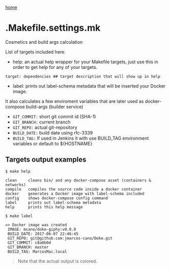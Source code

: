 [home](../README.md)
# .Makefile.settings.mk

Cosmetics and build args calculation


List of targets included here:

- help: an actual help wrapper for your Makefile targets, just use this in order to get help for any of your targets.
```
target: dependencies ## target description that will show up in help
```
- label: prints out label-schema metadata that will be inserted your Docker image.

It also calculates a few enviroment variables that are later used as docker-compose build-args (builder service)

- `GIT_COMMIT:` short git commit id (SHA-1)
- `GIT_BRANCH:` current branch
- `GIT_REPO:` actual git-repository 
- `BUILD_DATE:` build date using rfc-3339
- `BUILD_TAG:` If used in Jenkins it with use BUILD_TAG environment variables or default to ${HOSTNAME} 

## Targets output examples 
`$ make help`

```
clean     cleans bin/ and any docker-compose asset (containers & networks)
compile   compiles the source code inside a docker container
docker    generates a Docker image with label-schema included
config    shows docker-compose config command
label     prints out label-schema metadata
help      prints this help message
```


`$ make label`

```
=> Docker image was created 
 IMAGE: mcano/doke-giphy:v0.0.0 
 BUILD_DATE: 2017-06-07 22:46:45 
 GIT_REPO: git@github.com:jmarcos-cano/Doke.git 
 GIT_COMMIT: c8a0b0d 
 GIT_BRANCH: master  
 BUILD_TAG: MarcosMac.local 
```

> Note that the actual output is colored.

